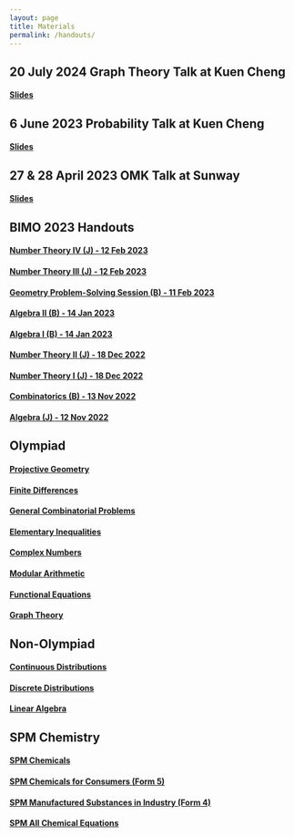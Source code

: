 ```yaml
---
layout: page
title: Materials
permalink: /handouts/
---
```


## 20 July 2024 Graph Theory Talk at Kuen Cheng

#### <a href="https://raw.githubusercontent.com/Tristanchaang/tristanchaang.github.io/main/downloads/kcgraph.pptx" download>Slides</a>


## 6 June 2023 Probability Talk at Kuen Cheng

#### <a href="https://raw.githubusercontent.com/Tristanchaang/tristanchaang.github.io/main/downloads/kcprob.pptx" download>Slides</a>

## 27 & 28 April 2023 OMK Talk at Sunway

#### <a href="https://raw.githubusercontent.com/Tristanchaang/tristanchaang.github.io/main/downloads/sunwaytalk27april2023.pdf" download>Slides</a>

## BIMO 2023 Handouts

#### <a href="https://raw.githubusercontent.com/Tristanchaang/tristanchaang.github.io/main/pages/handouts/BIMO2023/Number-Theory-IV(J)-12022023.pdf" download>Number Theory IV (J) - 12 Feb 2023</a>

#### <a href="https://raw.githubusercontent.com/Tristanchaang/tristanchaang.github.io/main/pages/handouts/BIMO2023/Number-Theory-III(J)-12022023.pdf" download>Number Theory III (J) - 12 Feb 2023</a>

#### <a href="https://raw.githubusercontent.com/Tristanchaang/tristanchaang.github.io/main/pages/handouts/BIMO2023/Geometry(J-PSS)-11022023.pdf" download>Geometry Problem-Solving Session (B) - 11 Feb 2023</a>

#### <a href="https://raw.githubusercontent.com/Tristanchaang/tristanchaang.github.io/main/pages/handouts/BIMO2023/Algebra(B)-140120233.pdf" download>Algebra II (B) - 14 Jan 2023</a>

#### <a href="https://raw.githubusercontent.com/Tristanchaang/tristanchaang.github.io/main/pages/handouts/BIMO2023/Algebra(B)-140120232.pdf" download>Algebra I (B) - 14 Jan 2023</a>

#### <a href="https://raw.githubusercontent.com/Tristanchaang/tristanchaang.github.io/main/pages/handouts/BIMO2023/Number-Theory(J)-181220222.pdf" download>Number Theory II (J) - 18 Dec 2022</a>

#### <a href="https://raw.githubusercontent.com/Tristanchaang/tristanchaang.github.io/main/pages/handouts/BIMO2023/Number-Theory(J)-181220221.pdf" download>Number Theory I (J) - 18 Dec 2022</a>

#### <a href="https://raw.githubusercontent.com/Tristanchaang/tristanchaang.github.io/main/pages/handouts/BIMO2023/Combinatorics(B)-13112022.pdf" download>Combinatorics (B) - 13 Nov 2022</a>

#### <a href="https://raw.githubusercontent.com/Tristanchaang/tristanchaang.github.io/main/pages/handouts/BIMO2023/Algebra(J)-12112022.pdf" download>Algebra (J) - 12 Nov 2022</a>

## Olympiad

#### <a href="https://raw.githubusercontent.com/Tristanchaang/tristanchaang.github.io/main/pages/handouts/Olympiad/Projective-Geometry.pdf" download>Projective Geometry</a>

#### <a href="https://raw.githubusercontent.com/Tristanchaang/tristanchaang.github.io/main/pages/handouts/Olympiad/Finite-Differences.pdf" download>Finite Differences</a>

#### <a href="https://raw.githubusercontent.com/Tristanchaang/tristanchaang.github.io/main/pages/handouts/Olympiad/Combinatorics.pdf" download>General Combinatorial Problems</a>

#### <a href="https://raw.githubusercontent.com/Tristanchaang/tristanchaang.github.io/main/pages/handouts/Olympiad/Elementary-Inequalities.pdf" download>Elementary Inequalities</a>

#### <a href="https://raw.githubusercontent.com/Tristanchaang/tristanchaang.github.io/main/pages/handouts/Olympiad/Complex-Numbers.pdf" download>Complex Numbers</a>

#### <a href="https://raw.githubusercontent.com/Tristanchaang/tristanchaang.github.io/main/pages/handouts/Olympiad/Modular-Arithmetic.pdf" download>Modular Arithmetic</a>

#### <a href="https://raw.githubusercontent.com/Tristanchaang/tristanchaang.github.io/main/pages/handouts/Olympiad/Functional-Equations.pdf" download>Functional Equations</a>

#### <a href="https://raw.githubusercontent.com/Tristanchaang/tristanchaang.github.io/main/pages/handouts/Olympiad/Graph-Theory.pdf" download>Graph Theory</a>

## Non-Olympiad

#### <a href="https://raw.githubusercontent.com/Tristanchaang/tristanchaang.github.io/main/pages/handouts/Non-Olympiad/On-Continuous-Distributions.pdf" download>Continuous Distributions</a>

#### <a href="https://raw.githubusercontent.com/Tristanchaang/tristanchaang.github.io/main/pages/handouts/Non-Olympiad/On-Discrete-Distributions.pdf" download>Discrete Distributions</a>

#### <a href="https://raw.githubusercontent.com/Tristanchaang/tristanchaang.github.io/main/pages/handouts/Non-Olympiad/Linear-Algebra.pdf" download>Linear Algebra</a>

## SPM Chemistry

#### <a href="https://raw.githubusercontent.com/Tristanchaang/tristanchaang.github.io/main/pages/handouts/ChemistrySPM/Chemicals.pdf" download>SPM Chemicals</a>

#### <a href="https://raw.githubusercontent.com/Tristanchaang/tristanchaang.github.io/main/pages/handouts/ChemistrySPM/Chemicals-For-Consumers.pdf" download>SPM Chemicals for Consumers (Form 5)</a>

#### <a href="https://raw.githubusercontent.com/Tristanchaang/tristanchaang.github.io/main/pages/handouts/ChemistrySPM/Manufactured-Substances-In-Industry.pdf" download>SPM Manufactured Substances in Industry (Form 4)</a>

#### <a href="https://raw.githubusercontent.com/Tristanchaang/tristanchaang.github.io/main/pages/handouts/ChemistrySPM/Chem-Equations.pdf" download>SPM All Chemical Equations</a>
